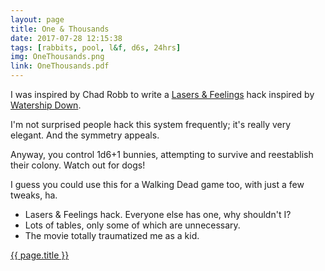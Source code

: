 ```yaml
---
layout: page
title: One & Thousands
date: 2017-07-28 12:15:38
tags: [rabbits, pool, l&f, d6s, 24hrs]
img: OneThousands.png
link: OneThousands.pdf
---
```


I was inspired by Chad Robb to write a [Lasers & Feelings](http://www.onesevendesign.com/laserfeelings/) hack inspired by [Watership Down](https://en.wikipedia.org/wiki/Watership_Down).

I'm not surprised people hack this system frequently; it's really very elegant. And the symmetry appeals.

Anyway, you control 1d6+1 bunnies, attempting to survive and reestablish their colony. Watch out for dogs!

I guess you could use this for a Walking Dead game too, with just a few tweaks, ha.

* Lasers & Feelings hack. Everyone else has one, why shouldn't I?
* Lots of tables, only some of which are unnecessary.
* The movie totally traumatized me as a kid.

<div class="img_row">
	<a href="{{ site.baseurl }}/pdf/{{ page.link }}"><img class="col three" src="{{ site.baseurl }}/img/{{ page.img}}" alt="" title="{{ page.title }}"/></a>
</div>
<div class="col three caption">
	<a href="{{ site.baseurl }}/pdf/{{ page.link }}">{{ page.title }}</a>
</div>
